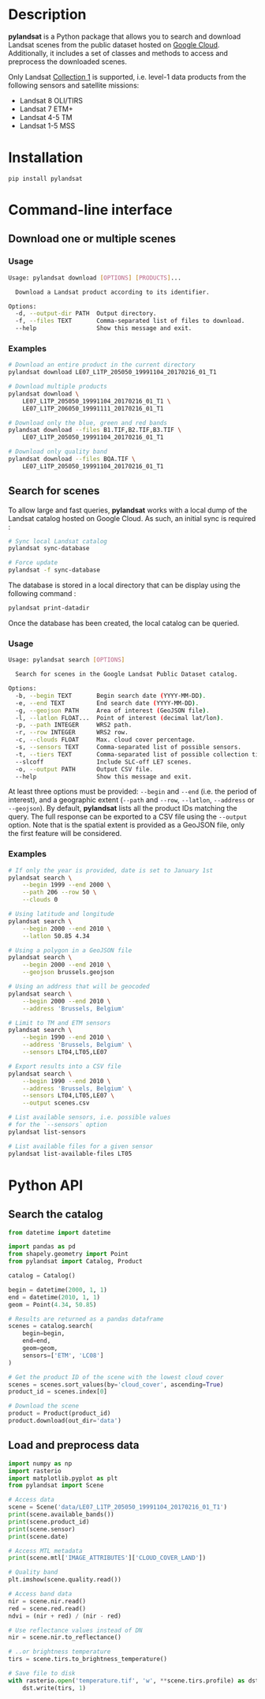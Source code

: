 # Description

**pylandsat** is a Python package that allows you to search and download
Landsat scenes from the public dataset hosted on
[Google Cloud](https://cloud.google.com/storage/docs/public-datasets/landsat).
Additionally, it includes a set of classes and methods to access and
preprocess the downloaded scenes.

Only Landsat [Collection 1](https://landsat.usgs.gov/landsat-collections) is supported, i.e. level-1 data products from the following sensors and satellite missions:

* Landsat 8 OLI/TIRS
* Landsat 7 ETM+
* Landsat 4-5 TM
* Landsat 1-5 MSS

# Installation

`pip install pylandsat`

# Command-line interface

## Download one or multiple scenes

### Usage

```bash
Usage: pylandsat download [OPTIONS] [PRODUCTS]...

  Download a Landsat product according to its identifier.

Options:
  -d, --output-dir PATH  Output directory.
  -f, --files TEXT       Comma-separated list of files to download.
  --help                 Show this message and exit.
```

### Examples

```bash
# Download an entire product in the current directory
pylandsat download LE07_L1TP_205050_19991104_20170216_01_T1

# Download multiple products
pylandsat download \
    LE07_L1TP_205050_19991104_20170216_01_T1 \
    LE07_L1TP_206050_19991111_20170216_01_T1

# Download only the blue, green and red bands
pylandsat download --files B1.TIF,B2.TIF,B3.TIF \
    LE07_L1TP_205050_19991104_20170216_01_T1

# Download only quality band
pylandsat download --files BQA.TIF \
    LE07_L1TP_205050_19991104_20170216_01_T1
```

## Search for scenes

To allow large and fast queries, **pylandsat** works with a local dump of the Landsat catalog hosted on Google Cloud. As such, an initial sync is required :

```bash
# Sync local Landsat catalog
pylandsat sync-database

# Force update
pylandsat -f sync-database
```

The database is stored in a local directory that can be display using the following command :

```bash
pylandsat print-datadir
```

Once the database has been created, the local catalog can be queried.

### Usage

```bash
Usage: pylandsat search [OPTIONS]

  Search for scenes in the Google Landsat Public Dataset catalog.

Options:
  -b, --begin TEXT       Begin search date (YYYY-MM-DD).
  -e, --end TEXT         End search date (YYYY-MM-DD).
  -g, --geojson PATH     Area of interest (GeoJSON file).
  -l, --latlon FLOAT...  Point of interest (decimal lat/lon).
  -p, --path INTEGER     WRS2 path.
  -r, --row INTEGER      WRS2 row.
  -c, --clouds FLOAT     Max. cloud cover percentage.
  -s, --sensors TEXT     Comma-separated list of possible sensors.
  -t, --tiers TEXT       Comma-separated list of possible collection tiers.
  --slcoff               Include SLC-off LE7 scenes.
  -o, --output PATH      Output CSV file.
  --help                 Show this message and exit.
```

At least three options must be provided: `--begin` and `--end` (i.e. the period of interest), and a geographic extent (`--path` and `--row`, `--latlon`, `--address` or `--geojson`). By default, **pylandsat** lists all the product IDs matching the query. The full response can be exported to a CSV file using the `--output` option. Note that is the spatial extent is provided as a GeoJSON file, only the first feature will be considered.

### Examples

```bash
# If only the year is provided, date is set to January 1st
pylandsat search \
    --begin 1999 --end 2000 \
    --path 206 --row 50 \
    --clouds 0

# Using latitude and longitude
pylandsat search \
    --begin 2000 --end 2010 \
    --latlon 50.85 4.34

# Using a polygon in a GeoJSON file
pylandsat search \
    --begin 2000 --end 2010 \
    --geojson brussels.geojson

# Using an address that will be geocoded
pylandsat search \
    --begin 2000 --end 2010 \
    --address 'Brussels, Belgium'

# Limit to TM and ETM sensors
pylandsat search \
    --begin 1990 --end 2010 \
    --address 'Brussels, Belgium' \
    --sensors LT04,LT05,LE07

# Export results into a CSV file
pylandsat search \
    --begin 1990 --end 2010 \
    --address 'Brussels, Belgium' \
    --sensors LT04,LT05,LE07 \
    --output scenes.csv
```

```bash
# List available sensors, i.e. possible values
# for the `--sensors` option
pylandsat list-sensors

# List available files for a given sensor
pylandsat list-available-files LT05
```

# Python API

## Search the catalog

``` python
from datetime import datetime

import pandas as pd
from shapely.geometry import Point
from pylandsat import Catalog, Product

catalog = Catalog()

begin = datetime(2000, 1, 1)
end = datetime(2010, 1, 1)
geom = Point(4.34, 50.85)

# Results are returned as a pandas dataframe
scenes = catalog.search(
    begin=begin,
    end=end,
    geom=geom,
    sensors=['ETM', 'LC08']
)

# Get the product ID of the scene with the lowest cloud cover
scenes = scenes.sort_values(by='cloud_cover', ascending=True)
product_id = scenes.index[0]

# Download the scene
product = Product(product_id)
product.download(out_dir='data')
```

## Load and preprocess data

``` python
import numpy as np
import rasterio
import matplotlib.pyplot as plt
from pylandsat import Scene

# Access data
scene = Scene('data/LE07_L1TP_205050_19991104_20170216_01_T1')
print(scene.available_bands())
print(scene.product_id)
print(scene.sensor)
print(scene.date)

# Access MTL metadata
print(scene.mtl['IMAGE_ATTRIBUTES']['CLOUD_COVER_LAND'])

# Quality band
plt.imshow(scene.quality.read())

# Access band data
nir = scene.nir.read()
red = scene.red.read()
ndvi = (nir + red) / (nir - red)

# Use reflectance values instead of DN
nir = scene.nir.to_reflectance()

# ..or brightness temperature
tirs = scene.tirs.to_brightness_temperature()

# Save file to disk
with rasterio.open('temperature.tif', 'w', **scene.tirs.profile) as dst:
    dst.write(tirs, 1)
```
